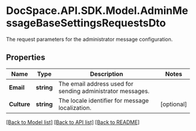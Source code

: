 # DocSpace.API.SDK.Model.AdminMessageBaseSettingsRequestsDto
The request parameters for the administrator message configuration.

## Properties

Name | Type | Description | Notes
------------ | ------------- | ------------- | -------------
**Email** | **string** | The email address used for sending administrator messages. | 
**Culture** | **string** | The locale identifier for message localization. | [optional] 

[[Back to Model list]](../README.md#documentation-for-models) [[Back to API list]](../README.md#documentation-for-api-endpoints) [[Back to README]](../README.md)

